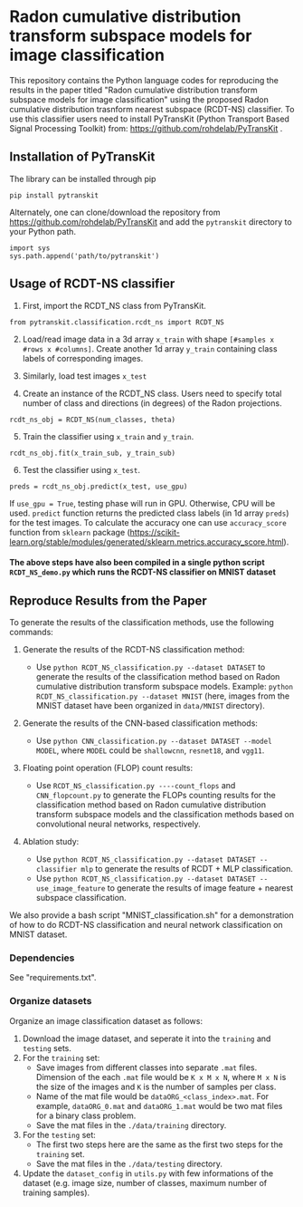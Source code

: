 # Radon cumulative distribution transform subspace models for image classification

This repository contains the Python language codes for reproducing the results in the paper titled "Radon cumulative distribution transform subspace models for image classification" using the proposed Radon cumulative distribution trasnform nearest subspace (RCDT-NS) classifier. To use this classifier users need to install PyTransKit (Python Transport Based Signal Processing Toolkit) from: https://github.com/rohdelab/PyTransKit .

## Installation of PyTransKit

The library can be installed through pip
```
pip install pytranskit
```
Alternately, one can clone/download the repository from https://github.com/rohdelab/PyTransKit and add the `pytranskit` directory to your Python path.
```
import sys
sys.path.append('path/to/pytranskit')
```

## Usage of RCDT-NS classifier

1. First, import the RCDT_NS class from PyTransKit.
```
from pytranskit.classification.rcdt_ns import RCDT_NS
```
2. Load/read image data in a 3d array ```x_train``` with shape ```[#samples x #rows x #columns]```. Create another 1d array ```y_train``` containing class labels of corresponding images. 

3. Similarly, load test images ```x_test```

4. Create an instance of the RCDT_NS class. Users need to specify total number of class and directions (in degrees) of the Radon projections.
```
rcdt_ns_obj = RCDT_NS(num_classes, theta)
```

5. Train the classifier using ```x_train``` and ```y_train```.
```
rcdt_ns_obj.fit(x_train_sub, y_train_sub)
```

6. Test the classifier using ```x_test```.
```
preds = rcdt_ns_obj.predict(x_test, use_gpu)
```
If ```use_gpu = True```, testing phase will run in GPU. Otherwise, CPU will be used.
```predict``` function returns the predicted class labels (in 1d array ```preds```) for the test images. To calculate the accuracy one can use ```accuracy_score``` function from ```sklearn``` package (https://scikit-learn.org/stable/modules/generated/sklearn.metrics.accuracy_score.html).

#### The above steps have also been compiled in a single python script ```RCDT_NS_demo.py``` which runs the RCDT-NS classifier on MNIST dataset


## Reproduce Results from the Paper     

To generate the results of the classification methods, use the following commands:

1. Generate the results of the RCDT-NS classification method:
    - Use `python RCDT_NS_classification.py --dataset DATASET` to generate the results of the classification method based on Radon cumulative distribution transform subspace models. Example: `python RCDT_NS_classification.py --dataset MNIST` (here, images from the MNIST dataset have been organized in ```data/MNIST``` directory).

2. Generate the results of the CNN-based classification methods: 
    - Use `python CNN_classification.py --dataset DATASET --model MODEL`, where `MODEL` could be `shallowcnn`, `resnet18`, and `vgg11`.

3. Floating point operation (FLOP) count results: 
    - Use `RCDT_NS_classification.py ----count_flops` and `CNN_flopcount.py` to generate the FLOPs counting results for the classification method based on Radon cumulative distribution transform subspace models and the classification methods based on convolutional neural networks, respectively.

4. Ablation study:
    - Use `python RCDT_NS_classification.py --dataset DATASET --classifier mlp` to generate the results of RCDT + MLP classification.
    - Use `python RCDT_NS_classification.py --dataset DATASET --use_image_feature` to generate the results of image feature + nearest subspace classification.
    
We also provide a bash script "MNIST_classification.sh" for a demonstration of how to do RCDT-NS classification and neural network classification on MNIST dataset.

### Dependencies

See "requirements.txt".

### Organize datasets

Organize an image classification dataset as follows:

1. Download the image dataset, and seperate it into the `training` and `testing` sets.
2. For the `training` set: 
    - Save images from different classes into separate `.mat` files. Dimension of the each `.mat` file would be `K x M x N`, where `M x N` is the size of the images and `K` is the number of samples per class.
    - Name of the mat file would be `dataORG_<class_index>.mat`. For example, `dataORG_0.mat` and `dataORG_1.mat` would be two mat files for a binary class problem.
    - Save the mat files in the `./data/training` directory.
3. For the `testing` set:
    - The first two steps here are the same as the first two steps for the `training` set.
    - Save the mat files in the `./data/testing` directory.
4. Update the `dataset_config` in `utils.py` with few informations of the dataset (e.g. image size, number of classes, maximum number of training samples).
